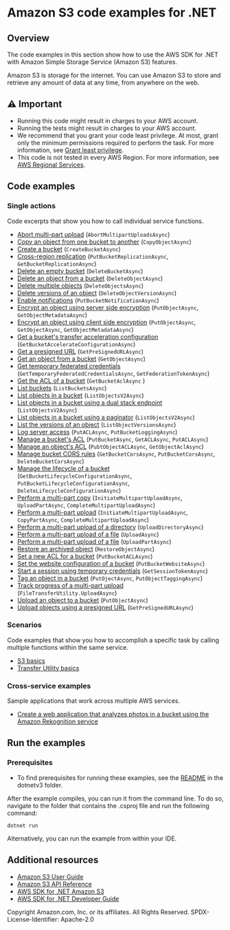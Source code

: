 # Amazon S3 code examples for .NET

## Overview
The code examples in this section show how to use the AWS SDK for .NET with Amazon Simple Storage Service (Amazon S3) features.

Amazon S3 is storage for the internet. You can use Amazon S3 to store and retrieve any amount of data at any time, from anywhere on the web.

## ⚠️ Important
* Running this code might result in charges to your AWS account.
* Running the tests might result in charges to your AWS account.
* We recommend that you grant your code least privilege. At most, grant only the minimum permissions required to perform the task. For more information, see [Grant least privilege](https://docs.aws.amazon.com/IAM/latest/UserGuide/best-practices.html#grant-least-privilege).
* This code is not tested in every AWS Region. For more information, see [AWS Regional Services](https://aws.amazon.com/about-aws/global-infrastructure/regional-product-services).

## Code examples

### Single actions
Code excerpts that show you how to call individual service functions.

- [Abort multi-part upload](AbortMPUExample/AbortMPU.cs) (`AbortMultipartUploadsAsync`)
- [Copy an object from one bucket to another](CopyObjectExample/CopyObject.cs) (`CopyObjectAsync`)
- [Create a bucket](CreateBucketExample/CreateBucket.cs) (`CreateBucketAsync`)
- [Cross-region replication](CrossRegionReplicationExample/CrossRegionReplication.cs) (`PutBucketReplicationAsync`, `GetBucketReplicationAsync`)
- [Delete an empty bucket](DeleteBucketExample/DeleteBucket.cs) (`DeleteBucketAsync`)
- [Delete an object from a bucket](non-versioned-examples/DeleteObjectExample/DeleteObject.cs) (`DeleteObjectAsync`)
- [Delete multiple objects](non-versioned-examples/DeleteMultipleObjectsExample/DeleteMultipleObjects.cs) (`DeleteObjectsAsync`)
- [Delete versions of an object](versioned-examples/DeleteObjectVersionExample/DeleteObjectVersion.cs) (`DeleteObjectVersionAsync`)
- [Enable notifications](EnableNotificationsExample/EnableNotifications.cs) (`PutBucketNotificationAsync`)
- [Encrypt an object using server side encryption](ServerSideEncryptionExample/ServerSideEncryption.cs) (`PutObjectAsync`, `GetObjectMetadataAsync`)
- [Encrypt an object using client side encryption](SSEClientEncryptionExample/SSEClientEncryption.cs) (`PutObjectAsync`, `GetObjectAsync`, `GetObjectMetadataAsync`)
- [Get a bucket's transfer acceleration configuration](TransferAccelerationExample/TransferAcceleration.cs) (`GetBucketAccelerateConfigurationAsync`)
- [Get a presigned URL](GenPresignedURLExample/GenPresignedUrl.cs) (`GetPreSignedURLAsync`)
- [Get an object from a bucket](GetObjectExample/GetObject.cs) (`GetObjectAsync`)
- [Get temporary federated credentials](TempFederatedCredentialsExample/TempFederatedCredentials.cs) (`GetTemporaryFederatedCredentialsAsync`, `GetFederationTokenAsync`)
- [Get the ACL of a bucket](BucketACLExample/BucketACL.cs) (`GetBucketAclAsync` )
- [List buckets](ListBucketsExample/ListBuckets.cs) (`ListBucketsAsync`)
- [List objects in a bucket](ListObjectsExample/ListObjects.cs) (`ListObjectsV2Async`)
- [List objects in a bucket using a dual stack endpoint](DualStackEndpointExample/DualStackEndpoint.cs) (`ListObjectsV2Async`)
- [List objects in a bucket using a paginator](ListObjectsPaginatorExample/ListObjectsPaginator.cs) (`ListObjectsV2Async`)
- [List the versions of an object](versioned-examples/ListObjectVersionsExample/ListObjectVersions.cs) (`ListObjectVersionsAsync`)
- [Log server access](ServerAccessLoggingExample/ServerAccessLogging.cs) (`PutACLAsync`, `PutBucketLoggingAsync`)
- [Manage a bucket's ACL](ManageACLsExample/ManageACLs.cs) (`PutBucketAsync`, `GetACLAsync`, `PutACLAsync`)
- [Manage an object's ACL](ManageObjectACLExample/ManageObjectACL.cs) (`PubtObjectACLAsync`, `GetObjectAclAsync`)
- [Manage bucket CORS rules](s3CORSExample/S3CORS.cs) (`GetBucketCorsAsync`, `PutBucketCorsAsync`, `DeleteBucketCorsAsync`)
- [Manage the lifecycle of a bucket](LifecycleExample/Lifecycle.cs) (`GetBucketLifecycleConfigurationAsync`, `PutBucketLifecycleConfigurationAsync`, `DeleteLifecycleConfigurationAsync`)
- [Perform a multi-part copy](SSECLowLevelMPUcopyObjectExample/SSECLowLevelMPUcopyObject.cs) (`InitiateMultipartUploadAsync`, `UploadPartAsync`, `CompleteMultipartUploadAsync`)
- [Perform a multi-part upload](MPUapiCopyObjExample/MPUapiCopyObj.cs) (`InitiateMultipartUploadAsync`, `CopyPartAsync`, `CompleteMultipartUploadAsync`)
- [Perform a multi-part upload of a directory](UploadDirMPUHighLevelAPIExample/UploadDirMPUHighLevelAPI.cs) (`UploadDirectoryAsync`)
- [Perform a multi-part upload of a file](UploadFileMPUHighLevelAPIExample/UploadFileMPUHighLevelAPI.cs) (`UploadAsync`)
- [Perform a multi-part upload of a file](UploadFileMPULowLevelAPIExample/UploadFileMPULowLevelAPI.cs) (`UploadPartAsync`)
- [Restore an archived object](RestoreArchivedObjectExample/RestoreArchivedObject.cs) (`RestoreObjectAsync`)
- [Set a new ACL for a bucket](BucketACLExample/BucketACL.cs) (`PutBucketACLAsync`)
- [Set the website configuration of a bucket](WebsiteConfigExample/WebsiteConfig.cs) (`PutBucketWebsiteAsync`)
- [Start a session using temporary credentials](TempCredExplicitSessionStartExample/TempCredExplicitSessionStart.cs) (`GetSessionTokenAsync`)
- [Tag an object in a bucket](ObjectTagExample/ObjectTag.cs) (`PutOjectAsync`, `PutObjectTaggingAsync`)
- [Track progress of a multi-part upload](TrackMPUUsingHighLevelAPIExample/TrackMPUUsingHighLevelAPI.cs) (`FileTransferUtility.UploadAsync`)
- [Upload an object to a bucket](UploadObjectExample/UploadObject.cs) (`PutObjectAsync`)
- [Upload objects using a presigned URL](UploadUsingPresignedURLExample/UploadUsingPresignedURL.cs) (`GetPreSignedURLAsync`)

### Scenarios
Code examples that show you how to accomplish a specific task by calling multiple functions within the same service.

 - [S3 basics](S3_Basics)
 - [Transfer Utility basics](scenarios/TransferUtilityBasics/)

### Cross-service examples
Sample applications that work across multiple AWS services.

- [Create a web application that analyzes photos in a bucket using the Amazon Rekognition service](../cross-service/PhotoAnalyzerApp)

## Run the examples

### Prerequisites
* To find prerequisites for running these examples, see the
  [README](../README.md#Prerequisites) in the dotnetv3 folder.

After the example compiles, you can run it from the command line. To do so,
navigate to the folder that contains the .csproj file and run the following
command:

```
dotnet run
```

Alternatively, you can run the example from within your IDE.

## Additional resources
* [Amazon S3 User Guide](https://docs.aws.amazon.com/AmazonS3/latest/userguide/index.html)
* [Amazon S3 API Reference](https://docs.aws.amazon.com/AmazonS3/latest/API/Welcome.html)
* [AWS SDK for .NET Amazon S3](https://docs.aws.amazon.com/sdkfornet/v3/apidocs/items/S3/NS3.html)
* [AWS SDK for .NET Developer Guide](https://docs.aws.amazon.com/sdk-for-net/v3/developer-guide/welcome.html)

Copyright Amazon.com, Inc. or its affiliates. All Rights Reserved. SPDX-License-Identifier: Apache-2.0

